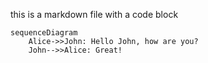 this is a markdown file
with a code block

```mermaid
sequenceDiagram
    Alice->>John: Hello John, how are you?
    John-->>Alice: Great!
```
